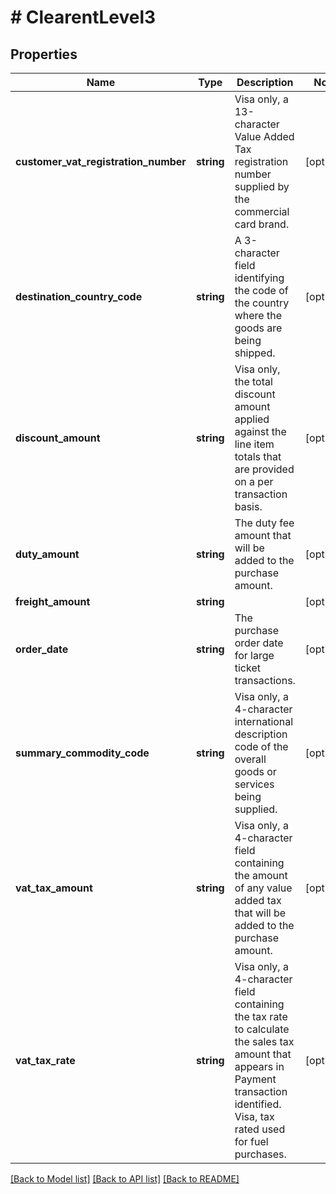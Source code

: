 # # ClearentLevel3

## Properties

Name | Type | Description | Notes
------------ | ------------- | ------------- | -------------
**customer_vat_registration_number** | **string** | Visa only, a 13-character Value Added Tax registration number supplied by the commercial card brand. | [optional]
**destination_country_code** | **string** | A 3-character field identifying the code of the country where the goods are being shipped. | [optional]
**discount_amount** | **string** | Visa only, the total discount amount applied against the line item totals that are provided on a per transaction basis. | [optional]
**duty_amount** | **string** | The duty fee amount that will be added to the purchase amount. | [optional]
**freight_amount** | **string** |  | [optional]
**order_date** | **string** | The purchase order date for large ticket transactions. | [optional]
**summary_commodity_code** | **string** | Visa only, a 4-character international description code of the overall goods or services being supplied. | [optional]
**vat_tax_amount** | **string** | Visa only, a 4-character field containing the amount of any value added tax that will be added to the purchase amount. | [optional]
**vat_tax_rate** | **string** | Visa only, a 4-character field containing the tax rate to calculate the sales tax amount that appears in Payment transaction identified. Visa, tax rated used for fuel purchases. | [optional]

[[Back to Model list]](../../README.md#models) [[Back to API list]](../../README.md#endpoints) [[Back to README]](../../README.md)
